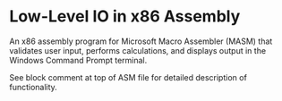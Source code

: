 # Low-Level IO in x86 Assembly
An x86 assembly program for Microsoft Macro Assembler (MASM) that validates user input, performs calculations, and displays output in the Windows Command Prompt terminal.

See block comment at top of ASM file for detailed description of functionality.
